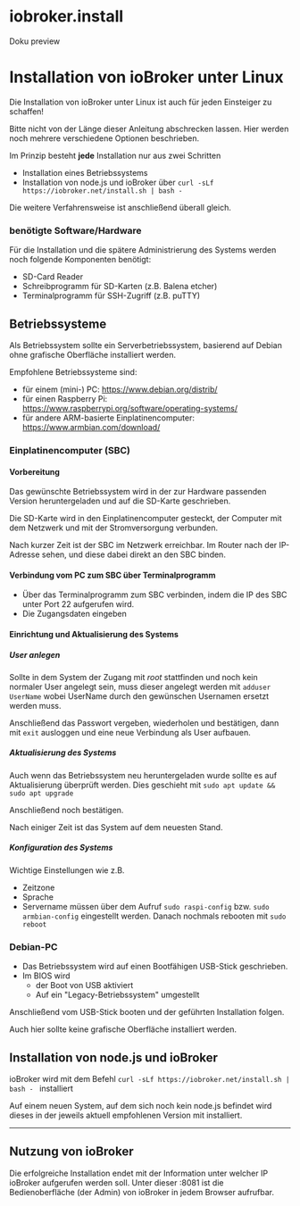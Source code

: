 # iobroker.install
Doku preview



# Installation von ioBroker unter Linux
Die Installation von ioBroker unter Linux ist auch für jeden Einsteiger zu schaffen!

Bitte nicht von der Länge dieser Anleitung abschrecken lassen. Hier werden noch mehrere verschiedene Optionen beschrieben.

Im Prinzip besteht **jede** Installation nur aus zwei Schritten
* Installation eines Betriebssystems
* Installation von node.js und ioBroker über `curl -sLf https://iobroker.net/install.sh | bash -`

Die weitere Verfahrensweise ist anschließend überall gleich.

### benötigte Software/Hardware
Für die Installation und die spätere Administrierung des Systems werden noch folgende Komponenten benötigt:
* SD-Card Reader
* Schreibprogramm für SD-Karten (z.B. Balena etcher)
* Terminalprogramm für SSH-Zugriff (z.B. puTTY)

## Betriebssysteme
Als Betriebssystem sollte ein Serverbetriebssystem, basierend auf Debian ohne grafische Oberfläche installiert werden.

Empfohlene Betriebssysteme sind:
* für einem (mini-) PC: https://www.debian.org/distrib/
* für einen Raspberry Pi: https://www.raspberrypi.org/software/operating-systems/
* für andere ARM-basierte Einplatinencomputer: https://www.armbian.com/download/

### Einplatinencomputer (SBC)

#### Vorbereitung
Das gewünschte Betriebssystem wird in der zur Hardware passenden Version heruntergeladen und auf die SD-Karte geschrieben.

Die SD-Karte wird in den Einplatinencomputer gesteckt, der Computer mit dem Netzwerk und mit der Stromversorgung verbunden.

Nach kurzer Zeit ist der SBC im Netzwerk erreichbar. Im Router nach der IP-Adresse sehen, und diese dabei direkt an den SBC binden.

#### Verbindung vom PC zum SBC über Terminalprogramm
* Über das Terminalprogramm zum SBC verbinden, indem die IP des SBC unter Port 22 aufgerufen wird.
* Die Zugangsdaten eingeben

#### Einrichtung und Aktualisierung des Systems
##### User anlegen
Sollte in dem System der Zugang mit *root* stattfinden und noch kein normaler User angelegt sein, muss dieser angelegt werden mit `adduser UserName` wobei UserName durch den gewünschen Usernamen ersetzt werden muss.

Anschließend das Passwort vergeben, wiederholen und bestätigen, dann mit `exit` ausloggen und eine neue Verbindung als User aufbauen.

##### Aktualisierung des Systems
Auch wenn das Betriebssystem neu heruntergeladen wurde sollte es auf Aktualisierung überprüft werden. Dies geschieht mit `sudo apt update && sudo apt upgrade`

Anschließend noch bestätigen.

Nach einiger Zeit ist das System auf dem neuesten Stand.

##### Konfiguration des Systems
Wichtige Einstellungen wie z.B.
* Zeitzone
* Sprache
* Servername
müssen über dem Aufruf `sudo raspi-config` bzw. `sudo armbian-config` eingestellt werden.
Danach nochmals rebooten mit `sudo reboot`

### Debian-PC
* Das Betriebssystem wird auf einen Bootfähigen USB-Stick geschrieben.
* Im BIOS wird
  * der Boot von USB aktiviert 
  * Auf ein "Legacy-Betriebssystem" umgestellt
  
Anschließend vom USB-Stick booten und der geführten Installation folgen.

Auch hier sollte keine grafische Oberfläche installiert werden.

## Installation von node.js und ioBroker

ioBroker wird mit dem Befehl `curl -sLf https://iobroker.net/install.sh | bash - ` installiert

Auf einem neuen System, auf dem sich noch kein node.js befindet wird dieses in der jeweils aktuell empfohlenen Version mit installiert.

---

## Nutzung von ioBroker
Die erfolgreiche Installation endet mit der Information unter welcher IP ioBroker aufgerufen werden soll. Unter dieser <IP>:8081 ist die Bedienoberfläche (der Admin) von ioBroker in jedem Browser aufrufbar.
